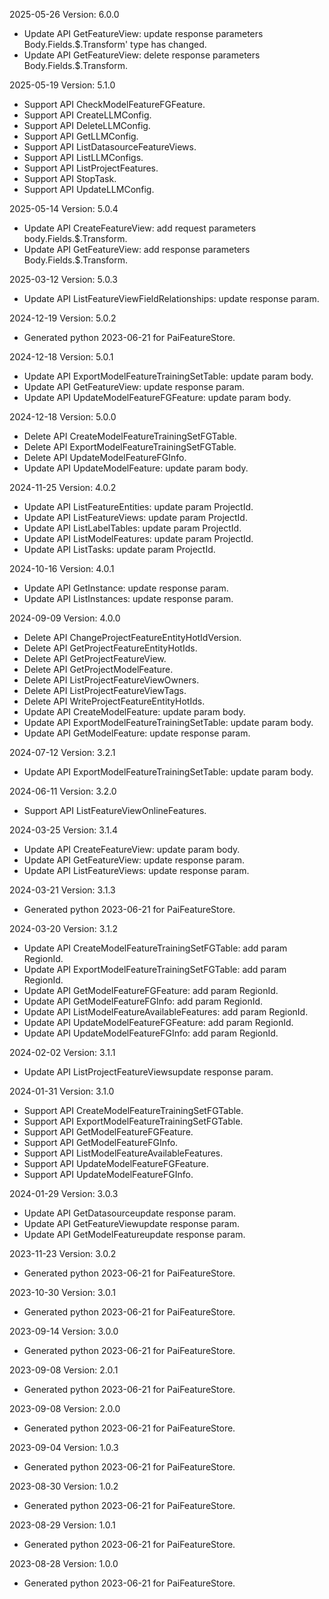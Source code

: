 2025-05-26 Version: 6.0.0
- Update API GetFeatureView: update response parameters Body.Fields.$.Transform' type has changed.
- Update API GetFeatureView: delete response parameters Body.Fields.$.Transform.


2025-05-19 Version: 5.1.0
- Support API CheckModelFeatureFGFeature.
- Support API CreateLLMConfig.
- Support API DeleteLLMConfig.
- Support API GetLLMConfig.
- Support API ListDatasourceFeatureViews.
- Support API ListLLMConfigs.
- Support API ListProjectFeatures.
- Support API StopTask.
- Support API UpdateLLMConfig.


2025-05-14 Version: 5.0.4
- Update API CreateFeatureView: add request parameters body.Fields.$.Transform.
- Update API GetFeatureView: add response parameters Body.Fields.$.Transform.


2025-03-12 Version: 5.0.3
- Update API ListFeatureViewFieldRelationships: update response param.


2024-12-19 Version: 5.0.2
- Generated python 2023-06-21 for PaiFeatureStore.

2024-12-18 Version: 5.0.1
- Update API ExportModelFeatureTrainingSetTable: update param body.
- Update API GetFeatureView: update response param.
- Update API UpdateModelFeatureFGFeature: update param body.


2024-12-18 Version: 5.0.0
- Delete API CreateModelFeatureTrainingSetFGTable.
- Delete API ExportModelFeatureTrainingSetFGTable.
- Delete API UpdateModelFeatureFGInfo.
- Update API UpdateModelFeature: update param body.


2024-11-25 Version: 4.0.2
- Update API ListFeatureEntities: update param ProjectId.
- Update API ListFeatureViews: update param ProjectId.
- Update API ListLabelTables: update param ProjectId.
- Update API ListModelFeatures: update param ProjectId.
- Update API ListTasks: update param ProjectId.


2024-10-16 Version: 4.0.1
- Update API GetInstance: update response param.
- Update API ListInstances: update response param.


2024-09-09 Version: 4.0.0
- Delete API ChangeProjectFeatureEntityHotIdVersion.
- Delete API GetProjectFeatureEntityHotIds.
- Delete API GetProjectFeatureView.
- Delete API GetProjectModelFeature.
- Delete API ListProjectFeatureViewOwners.
- Delete API ListProjectFeatureViewTags.
- Delete API WriteProjectFeatureEntityHotIds.
- Update API CreateModelFeature: update param body.
- Update API ExportModelFeatureTrainingSetTable: update param body.
- Update API GetModelFeature: update response param.


2024-07-12 Version: 3.2.1
- Update API ExportModelFeatureTrainingSetTable: update param body.


2024-06-11 Version: 3.2.0
- Support API ListFeatureViewOnlineFeatures.


2024-03-25 Version: 3.1.4
- Update API CreateFeatureView: update param body.
- Update API GetFeatureView: update response param.
- Update API ListFeatureViews: update response param.


2024-03-21 Version: 3.1.3
- Generated python 2023-06-21 for PaiFeatureStore.

2024-03-20 Version: 3.1.2
- Update API CreateModelFeatureTrainingSetFGTable: add param RegionId.
- Update API ExportModelFeatureTrainingSetFGTable: add param RegionId.
- Update API GetModelFeatureFGFeature: add param RegionId.
- Update API GetModelFeatureFGInfo: add param RegionId.
- Update API ListModelFeatureAvailableFeatures: add param RegionId.
- Update API UpdateModelFeatureFGFeature: add param RegionId.
- Update API UpdateModelFeatureFGInfo: add param RegionId.


2024-02-02 Version: 3.1.1
- Update API ListProjectFeatureViewsupdate response param.


2024-01-31 Version: 3.1.0
- Support API CreateModelFeatureTrainingSetFGTable.
- Support API ExportModelFeatureTrainingSetFGTable.
- Support API GetModelFeatureFGFeature.
- Support API GetModelFeatureFGInfo.
- Support API ListModelFeatureAvailableFeatures.
- Support API UpdateModelFeatureFGFeature.
- Support API UpdateModelFeatureFGInfo.


2024-01-29 Version: 3.0.3
- Update API GetDatasourceupdate response param.
- Update API GetFeatureViewupdate response param.
- Update API GetModelFeatureupdate response param.


2023-11-23 Version: 3.0.2
- Generated python 2023-06-21 for PaiFeatureStore.

2023-10-30 Version: 3.0.1
- Generated python 2023-06-21 for PaiFeatureStore.

2023-09-14 Version: 3.0.0
- Generated python 2023-06-21 for PaiFeatureStore.

2023-09-08 Version: 2.0.1
- Generated python 2023-06-21 for PaiFeatureStore.

2023-09-08 Version: 2.0.0
- Generated python 2023-06-21 for PaiFeatureStore.

2023-09-04 Version: 1.0.3
- Generated python 2023-06-21 for PaiFeatureStore.

2023-08-30 Version: 1.0.2
- Generated python 2023-06-21 for PaiFeatureStore.

2023-08-29 Version: 1.0.1
- Generated python 2023-06-21 for PaiFeatureStore.

2023-08-28 Version: 1.0.0
- Generated python 2023-06-21 for PaiFeatureStore.

